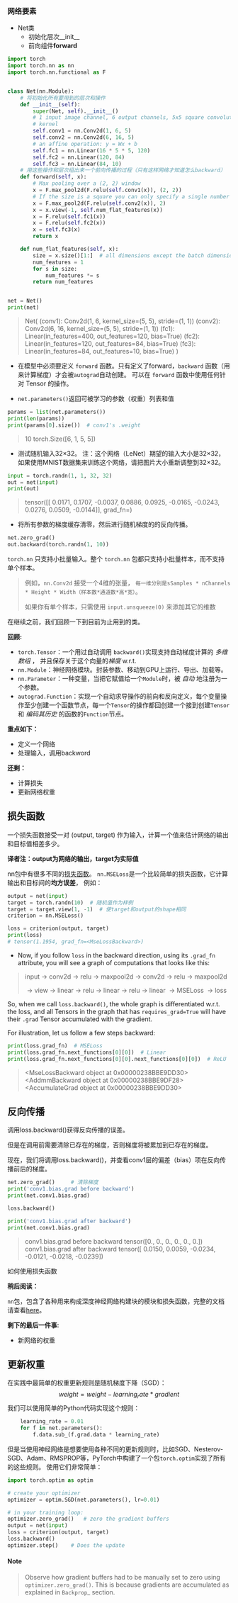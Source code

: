### 网络要素

- Net类
  - 初始化层次__init__
  - 前向组件**forward**

```python
import torch
import torch.nn as nn
import torch.nn.functional as F


class Net(nn.Module):
    # 将初始化所有要用到的层次和操作
    def __init__(self):
        super(Net, self).__init__()
        # 1 input image channel, 6 output channels, 5x5 square convolution
        # kernel
        self.conv1 = nn.Conv2d(1, 6, 5)
        self.conv2 = nn.Conv2d(6, 16, 5)
        # an affine operation: y = Wx + b
        self.fc1 = nn.Linear(16 * 5 * 5, 120)
        self.fc2 = nn.Linear(120, 84)
        self.fc3 = nn.Linear(84, 10)
    # 用这些操作和层次组出来一个前向传播的过程（只有这样网络才知道怎么backward）
    def forward(self, x):
        # Max pooling over a (2, 2) window
        x = F.max_pool2d(F.relu(self.conv1(x)), (2, 2))
        # If the size is a square you can only specify a single number
        x = F.max_pool2d(F.relu(self.conv2(x)), 2)
        x = x.view(-1, self.num_flat_features(x))
        x = F.relu(self.fc1(x))
        x = F.relu(self.fc2(x))
        x = self.fc3(x)
        return x

    def num_flat_features(self, x):
        size = x.size()[1:]  # all dimensions except the batch dimension
        num_features = 1
        for s in size:
            num_features *= s
        return num_features


net = Net()
print(net)
```

> Net(
>   (conv1): Conv2d(1, 6, kernel_size=(5, 5), stride=(1, 1))
>   (conv2): Conv2d(6, 16, kernel_size=(5, 5), stride=(1, 1))
>   (fc1): Linear(in_features=400, out_features=120, bias=True)
>   (fc2): Linear(in_features=120, out_features=84, bias=True)
>   (fc3): Linear(in_features=84, out_features=10, bias=True)
> )



- 在模型中必须要定义 `forward` 函数。只有定义了forward，`backward` 函数（用来计算梯度）才会被`autograd`自动创建。 可以在 `forward` 函数中使用任何针对 Tensor 的操作。


- `net.parameters()`返回可被学习的参数（权重）列表和值

```python
params = list(net.parameters())
print(len(params))
print(params[0].size())  # conv1's .weight
```

> 10
> torch.Size([6, 1, 5, 5])



- 测试随机输入32×32。 注：这个网络（LeNet）期望的输入大小是32×32，如果使用MNIST数据集来训练这个网络，请把图片大小重新调整到32×32。

```python
input = torch.randn(1, 1, 32, 32)
out = net(input)
print(out)
```

> tensor([[ 0.0171,  0.1707, -0.0037,  0.0886,  0.0925, -0.0165, -0.0243,  0.0276,  0.0509, -0.0144]], grad_fn=<AddmmBackward>)



- 将所有参数的梯度缓存清零，然后进行随机梯度的的反向传播。

```python
net.zero_grad()
out.backward(torch.randn(1, 10))
```



``torch.nn`` 只支持小批量输入。整个 ``torch.nn`` 包都只支持小批量样本，而不支持单个样本。

> 例如，``nn.Conv2d`` 接受一个4维的张量，
> ``每一维分别是sSamples * nChannels * Height * Width（样本数*通道数*高*宽）``。
>
> 如果你有单个样本，只需使用 ``input.unsqueeze(0)`` 来添加其它的维数</p></div>

在继续之前，我们回顾一下到目前为止用到的类。

**回顾:**

- `torch.Tensor`：一个用过自动调用 `backward()`实现支持自动梯度计算的 *多维数组* ， 并且保存关于这个向量的*梯度* w.r.t.
- `nn.Module`：神经网络模块。封装参数、移动到GPU上运行、导出、加载等。
- `nn.Parameter`：一种变量，当把它赋值给一个`Module`时，被 *自动* 地注册为一个参数。
- `autograd.Function`：实现一个自动求导操作的前向和反向定义，每个变量操作至少创建一个函数节点，每一个`Tensor`的操作都回创建一个接到创建`Tensor`和 *编码其历史* 的函数的`Function`节点。

**重点如下：**

- 定义一个网络
- 处理输入，调用backword

**还剩：**

- 计算损失
- 更新网络权重

## 损失函数

一个损失函数接受一对 (output, target) 作为输入，计算一个值来估计网络的输出和目标值相差多少。

**译者注：output为网络的输出，target为实际值**

nn包中有很多不同的[损失函数](https://pytorch.org/docs/nn.html#loss-functions)。 `nn.MSELoss`是一个比较简单的损失函数，它计算输出和目标间的**均方误差**， 例如：

```python
output = net(input)
target = torch.randn(10)  # 随机值作为样例
target = target.view(1, -1)  # 使target和output的shape相同
criterion = nn.MSELoss()

loss = criterion(output, target)
print(loss)
# tensor(1.1954, grad_fn=<MseLossBackward>)
```



- Now, if you follow `loss` in the backward direction, using its `.grad_fn` attribute, you will see a graph of computations that looks like this:

> input -> conv2d -> relu -> maxpool2d -> conv2d -> relu -> maxpool2d
>
> ​	  -> view -> linear -> relu -> linear -> relu -> linear
> ​	  -> MSELoss
> ​	  -> loss

So, when we call `loss.backward()`, the whole graph is differentiated w.r.t. the loss, and all Tensors in the graph that has `requires_grad=True` will have their `.grad` Tensor accumulated with the gradient.

For illustration, let us follow a few steps backward:

```python
print(loss.grad_fn)  # MSELoss
print(loss.grad_fn.next_functions[0][0])  # Linear
print(loss.grad_fn.next_functions[0][0].next_functions[0][0])  # ReLU
```

> <MseLossBackward object at 0x00000238BBE9DD30>
> <AddmmBackward object at 0x00000238BBE9DF28>
> <AccumulateGrad object at 0x00000238BBE9DD30>



## 反向传播

调用loss.backward()获得反向传播的误差。

但是在调用前需要清除已存在的梯度，否则梯度将被累加到已存在的梯度。

现在，我们将调用loss.backward()，并查看conv1层的偏差（bias）项在反向传播前后的梯度。



```python
net.zero_grad()     # 清除梯度
print('conv1.bias.grad before backward')
print(net.conv1.bias.grad)

loss.backward()

print('conv1.bias.grad after backward')
print(net.conv1.bias.grad)
```

> conv1.bias.grad before backward
> tensor([0., 0., 0., 0., 0., 0.])
> conv1.bias.grad after backward
> tensor([ 0.0150,  0.0059, -0.0234, -0.0121, -0.0218, -0.0239])

如何使用损失函数

**稍后阅读：**

`nn`包，包含了各种用来构成深度神经网络构建块的模块和损失函数，完整的文档请查看[here](https://pytorch.org/docs/nn)。

**剩下的最后一件事:**

- 新网络的权重

## 更新权重

在实践中最简单的权重更新规则是随机梯度下降（SGD）：
$$
weight = weight - learning_rate * gradient
$$
我们可以使用简单的Python代码实现这个规则：

```python
    learning_rate = 0.01
    for f in net.parameters():
        f.data.sub_(f.grad.data * learning_rate)
```

但是当使用神经网络是想要使用各种不同的更新规则时，比如SGD、Nesterov-SGD、Adam、RMSPROP等，PyTorch中构建了一个包`torch.optim`实现了所有的这些规则。 使用它们非常简单：

```python
import torch.optim as optim

# create your optimizer
optimizer = optim.SGD(net.parameters(), lr=0.01)

# in your training loop:
optimizer.zero_grad()   # zero the gradient buffers
output = net(input)
loss = criterion(output, target)
loss.backward()
optimizer.step()    # Does the update
```

#### Note

>   Observe how gradient buffers had to be manually set to zero using
>   ``optimizer.zero_grad()``. This is because gradients are accumulated
>   as explained in `Backprop`_ section.